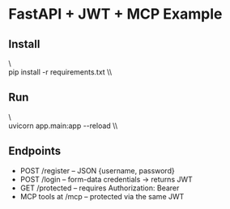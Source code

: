 ﻿# FastAPI + JWT + MCP Example

## Install
\\\
pip install -r requirements.txt
\\\

## Run
\\\
uvicorn app.main:app --reload
\\\

## Endpoints
- POST /register – JSON {username, password}
- POST /login – form-data credentials → returns JWT
- GET /protected – requires Authorization: Bearer <token>
- MCP tools at /mcp – protected via the same JWT
